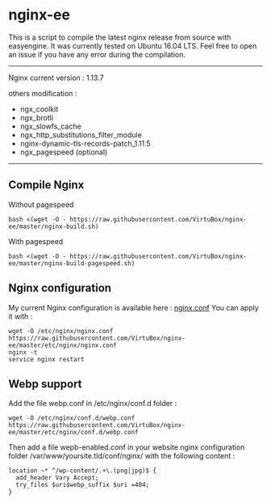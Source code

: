 # nginx-ee

This is a script to compile the latest nginx release from source with easyengine. It was currently tested on Ubuntu 16.04 LTS.
Feel free to open an issue if you have any error during the compilation.

-----
Nginx current version : 1.13.7

others modification :
* ngx_coolkit
* ngx_brotli
* ngx_slowfs_cache
* ngx_http_substitutions_filter_module
* nginx-dynamic-tls-records-patch_1.11.5
* ngx_pagespeed (optional)

-----

## Compile Nginx

Without pagespeed
```
bash <(wget -O - https://raw.githubusercontent.com/VirtuBox/nginx-ee/master/nginx-build.sh)
```

With pagespeed
```
bash <(wget -O - https://raw.githubusercontent.com/VirtuBox/nginx-ee/master/nginx-build-pagespeed.sh)
```

## Nginx configuration

My current Nginx configuration is available here : [nginx.conf](https://github.com/VirtuBox/nginx-ee/blob/master/etc/nginx/nginx.conf)
You can apply it with  : 
```
wget -O /etc/nginx/nginx.conf https://raw.githubusercontent.com/VirtuBox/nginx-ee/master/etc/nginx/nginx.conf
nginx -t
service nginx restart
```

## Webp support 

Add the file webp.conf in /etc/nginx/conf.d folder :
```
wget -O /etc/nginx/conf.d/webp.conf https://raw.githubusercontent.com/VirtuBox/nginx-ee/master/etc/nginx/conf.d/webp.conf
```
Then add a file wepb-enabled.conf in your website nginx configuration folder /var/www/yoursite.tld/conf/nginx/ with the following content :
```
location ~* ^/wp-content/.+\.(png|jpg)$ {
  add_header Vary Accept;
  try_files $uri$webp_suffix $uri =404;
}
```



